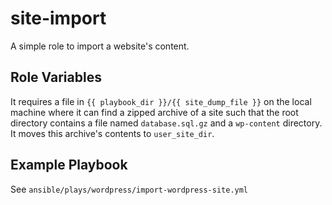 site-import
=========

A simple role to import a website's content.

Role Variables
------------

It requires a file in `{{ playbook_dir }}/{{ site_dump_file }}` on the local machine where it can find a zipped archive of a site such that the root directory contains a file named `database.sql.gz` and a `wp-content` directory. It moves this archive's contents to `user_site_dir`.

Example Playbook
----------------

See `ansible/plays/wordpress/import-wordpress-site.yml`